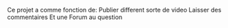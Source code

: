 Ce projet a comme fonction de:
  Publier different sorte de video 
  Laisser des commentaires
  Et une Forum au question
